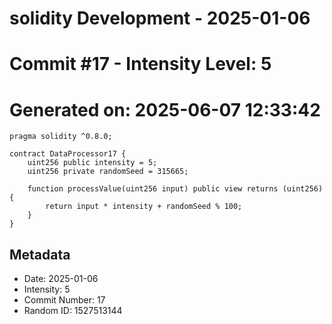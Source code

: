 ﻿# solidity Development - 2025-01-06
# Commit #17 - Intensity Level: 5
# Generated on: 2025-06-07 12:33:42
```solidity
pragma solidity ^0.8.0;

contract DataProcessor17 {
    uint256 public intensity = 5;
    uint256 private randomSeed = 315665;

    function processValue(uint256 input) public view returns (uint256) {
        return input * intensity + randomSeed % 100;
    }
}
```
## Metadata
- Date: 2025-01-06
- Intensity: 5
- Commit Number: 17
- Random ID: 1527513144
